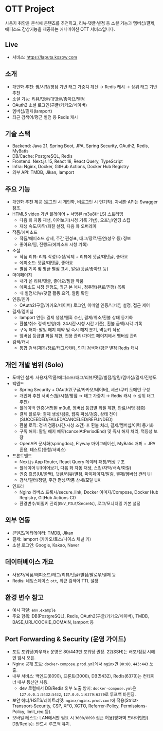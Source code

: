 # OTT Project

사용자 취향을 분석해 콘텐츠를 추천하고,
리뷰·댓글·별점 등 소셜 기능과 멤버십/결제, 에피소드 감상기능을 
제공하는 애니메이션 OTT 서비스입니다. 

## Live
- 서비스: https://laputa.kozow.com

## 소개
- 개인화 추천: 찜/시청/평점 기반 태그 가중치 계산 → Redis 캐시 → 상위 태그 기반 추천
- 소셜 기능: 리뷰/댓글/대댓글/좋아요/별점
- OAuth2 소셜 로그인(구글/카카오/네이버)
- 멤버십/결제(Iamport)
- 최근 검색어/평균 별점 등 Redis 캐시

## 기술 스택
- Backend: Java 21, Spring Boot, JPA, Spring Security, OAuth2, Redis, MyBatis
- DB/Cache: PostgreSQL, Redis
- Frontend: Next.js 15, React 18, React Query, TypeScript
- Infra: Nginx, Docker, GitHub Actions, Docker Hub Registry
- 외부 API: TMDB, Jikan, Iamport

## 주요 기능
- 개인화 추천 제공 (로그인 시 개인화, 비로그인 시 인기작). 자세한 API는 Swagger 참조.
- HTML5 video 기반 플레이어 + 서명된 m3u8(HLS) 스트리밍
  - 다음 화 자동 재생, 이어보기(시청 기록 기반), 오프닝/엔딩 스킵
  - 재생 속도/자막/화질 설정, 다음 화 오버레이
- 작품/에피소드
  - 작품/에피소드 상세, 주간 편성표, 태그/장르/출연(성우 등) 정보
  - 좋아요/찜, 진행도(에피소드 시청 기록)
- 소셜
  - 작품 리뷰: 리뷰 작성/수정/삭제 + 리뷰에 댓글/대댓글, 좋아요
  - 에피소드: 댓글/대댓글, 좋아요
  - 별점 기록 및 평균 별점 표시, 알림(댓글/좋아요 등)
- 마이페이지
  - 내가 쓴 리뷰/댓글, 좋아요/찜한 작품
  - 에피소드 시청 진행도, 최근 본 애니, 정주행(완료/진행) 목록
  - 내 별점/리뷰/댓글 활동 요약, 알림 확인
- 인증/인가
  - OAuth2(구글/카카오/네이버) 로그인, 이메일 인증/닉네임 설정, 접근 제어
- 결제/멤버십
  - Iamport 연동: 결제 생성/웹훅 수신, 결제/취소/환불 상태 동기화
  - 환불/취소 정책 반영(예: 24시간·시청 시간 기준), 환불 금액/시각 기록
  - 구독 해지: 말일 해지 예약 및 즉시 해지 분기, 멱등키 적용
  - 멤버십 등급별 화질 제한, 전용 관리/가이드 페이지에서 멤버십 관리
- 검색/캐시
  - 통합 검색(제목/장르/태그/인물), 인기 검색어/평균 별점 Redis 캐시

## 개인 개발 범위 (Solo)
- 도메인 설계: 사용자/작품/에피소드/태그/리뷰/댓글/별점/알림/멤버십/결제/진행도
- 백엔드
  - Spring Security + OAuth2(구글/카카오/네이버), 세션/쿠키 도메인 구성
  - 개인화 추천 서비스(찜/시청/평점 → 태그 가중치 → Redis 캐시 → 상위 태그 추천)
  - 플레이백 인증(서명된 m3u8, 멤버십 등급별 화질 제한, 만료/서명 검증)
  - 결제 플로우: 결제 생성/검증, 웹훅 파싱/검증, 상태 전이(SUCCEEDED/FAILED/CANCELED/REFUNDED)
  - 환불 로직: 정책 검증(시간·시청 조건) 후 환불 처리, 결제/멤버십/이력 동기화
  - 구독 해지: 말일 해지 예약(cancelAtPeriodEnd) 및 즉시 해지 처리, 멱등성 보장
  - OpenAPI 문서화(springdoc), Flyway 마이그레이션, MyBatis 매퍼 + JPA 혼용, 테스트(통합/서비스)
- 프론트엔드
  - Next.js App Router, React Query 데이터 패칭/캐싱 구조
  - 플레이어 UI(이어보기, 다음 화 자동 재생, 스킵/자막/배속/화질)
  - 인증 흐름(UI/콜백), 댓글/리뷰/별점, 마이페이지/알림, 결제/멤버십 관리 UI
  - 검색/필터/정렬, 주간 편성/작품 상세/모달 UX
- 인프라
  - Nginx 리버스 프록시/secure_link, Docker 이미지/Compose, Docker Hub Registry, GitHub Actions CD
  - 환경변수/비밀키 관리(`ENV_FILE`/Secrets), 로그/모니터링 기본 설정

## 외부 연동
- 콘텐츠/메타데이터: TMDB, Jikan
- 결제: Iamport (카카오/토스/나이스 채널 키)
- 소셜 로그인: Google, Kakao, Naver

## 데이터베이스 개요
- 사용자/작품/에피소드/태그/리뷰/댓글/별점/팔로우/결제 등
- Redis: 네임스페이스 `ott`, 최근 검색어 TTL 설정

## 환경 변수 참고
- 예시 파일: `env.example`
- 주요 항목: DB(PostgreSQL), Redis, OAuth2(구글/카카오/네이버), TMDB, BASE_URL/COOKIE_DOMAIN, Iamport 등

## Port Forwarding & Security (운영 가이드)
- 포트 포워딩(라우터): 운영은 80/443만 포워딩 권장. 22(SSH)는 배포/점검 시에만 임시 오픈.
- Nginx 공개 포트: `docker-compose.prod.yml`에서 `nginx`만 `80:80`, `443:443` 노출.
- 내부 서비스: 백엔드(8090), 프론트(3000), DB(5432), Redis(6379)는 컨테이너 내부 통신만 사용.
  - dev 로컬에서 DB/Redis 외부 노출 방지: `docker-compose.yml`은 `127.0.0.1:5432:5432`, `127.0.0.1:6379:6379`로 루프백 바인딩.
- 보안 헤더/HSTS/레이트리밋: `nginx/nginx.prod.conf`에 적용(Strict-Transport-Security, CSP, XFO, XCTO, Referrer-Policy, Permissions-Policy, limit_req 등).
- 모바일 테스트: LAN에서만 필요 시 `3000/8090` 접근 허용(방화벽 프라이빗만). DB/Redis는 반드시 루프백 유지.
